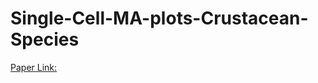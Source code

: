 # Single-Cell-MA-plots-Crustacean-Species

[Paper Link:](https://journals.plos.org/plosone/article?id=10.1371/journal.pone.0252066)
